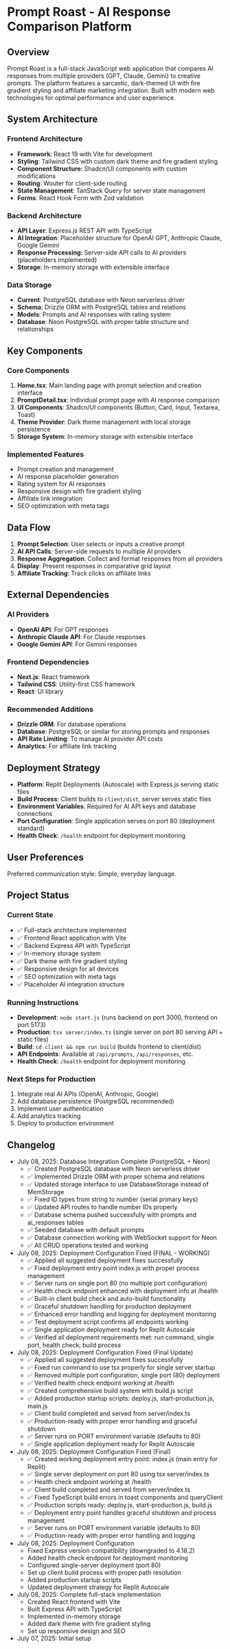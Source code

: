 # Prompt Roast - AI Response Comparison Platform

## Overview

Prompt Roast is a full-stack JavaScript web application that compares AI responses from multiple providers (GPT, Claude, Gemini) to creative prompts. The platform features a sarcastic, dark-themed UI with fire gradient styling and affiliate marketing integration. Built with modern web technologies for optimal performance and user experience.

## System Architecture

### Frontend Architecture
- **Framework**: React 19 with Vite for development
- **Styling**: Tailwind CSS with custom dark theme and fire gradient styling
- **Component Structure**: Shadcn/UI components with custom modifications
- **Routing**: Wouter for client-side routing
- **State Management**: TanStack Query for server state management
- **Forms**: React Hook Form with Zod validation

### Backend Architecture
- **API Layer**: Express.js REST API with TypeScript
- **AI Integration**: Placeholder structure for OpenAI GPT, Anthropic Claude, Google Gemini
- **Response Processing**: Server-side API calls to AI providers (placeholders implemented)
- **Storage**: In-memory storage with extensible interface

### Data Storage
- **Current**: PostgreSQL database with Neon serverless driver
- **Schema**: Drizzle ORM with PostgreSQL tables and relations
- **Models**: Prompts and AI responses with rating system
- **Database**: Neon PostgreSQL with proper table structure and relationships

## Key Components

### Core Components
1. **Home.tsx**: Main landing page with prompt selection and creation interface
2. **PromptDetail.tsx**: Individual prompt page with AI response comparison
3. **UI Components**: Shadcn/UI components (Button, Card, Input, Textarea, Toast)
4. **Theme Provider**: Dark theme management with local storage persistence
5. **Storage System**: In-memory storage with extensible interface

### Implemented Features
- Prompt creation and management
- AI response placeholder generation
- Rating system for AI responses
- Responsive design with fire gradient styling
- Affiliate link integration
- SEO optimization with meta tags

## Data Flow

1. **Prompt Selection**: User selects or inputs a creative prompt
2. **AI API Calls**: Server-side requests to multiple AI providers
3. **Response Aggregation**: Collect and format responses from all providers
4. **Display**: Present responses in comparative grid layout
5. **Affiliate Tracking**: Track clicks on affiliate links

## External Dependencies

### AI Providers
- **OpenAI API**: For GPT responses
- **Anthropic Claude API**: For Claude responses  
- **Google Gemini API**: For Gemini responses

### Frontend Dependencies
- **Next.js**: React framework
- **Tailwind CSS**: Utility-first CSS framework
- **React**: UI library

### Recommended Additions
- **Drizzle ORM**: For database operations
- **Database**: PostgreSQL or similar for storing prompts and responses
- **API Rate Limiting**: To manage AI provider API costs
- **Analytics**: For affiliate link tracking

## Deployment Strategy

- **Platform**: Replit Deployments (Autoscale) with Express.js serving static files
- **Build Process**: Client builds to `client/dist`, server serves static files
- **Environment Variables**: Required for AI API keys and database connections
- **Port Configuration**: Single application serves on port 80 (deployment standard)
- **Health Check**: `/health` endpoint for deployment monitoring

## User Preferences

Preferred communication style: Simple, everyday language.

## Project Status

### Current State
- ✅ Full-stack architecture implemented
- ✅ Frontend React application with Vite
- ✅ Backend Express API with TypeScript
- ✅ In-memory storage system
- ✅ Dark theme with fire gradient styling
- ✅ Responsive design for all devices
- ✅ SEO optimization with meta tags
- ✅ Placeholder AI integration structure

### Running Instructions
- **Development**: `node start.js` (runs backend on port 3000, frontend on port 5173)
- **Production**: `tsx server/index.ts` (single server on port 80 serving API + static files)
- **Build**: `cd client && npm run build` (builds frontend to client/dist)
- **API Endpoints**: Available at `/api/prompts`, `/api/responses`, etc.
- **Health Check**: `/health` endpoint for deployment monitoring

### Next Steps for Production
1. Integrate real AI APIs (OpenAI, Anthropic, Google)
2. Add database persistence (PostgreSQL recommended)
3. Implement user authentication
4. Add analytics tracking
5. Deploy to production environment

## Changelog

- July 08, 2025: Database Integration Complete (PostgreSQL + Neon)
  - ✅ Created PostgreSQL database with Neon serverless driver
  - ✅ Implemented Drizzle ORM with proper schema and relations
  - ✅ Updated storage interface to use DatabaseStorage instead of MemStorage
  - ✅ Fixed ID types from string to number (serial primary keys)
  - ✅ Updated API routes to handle number IDs properly
  - ✅ Database schema pushed successfully with prompts and ai_responses tables
  - ✅ Seeded database with default prompts
  - ✅ Database connection working with WebSocket support for Neon
  - ✅ All CRUD operations tested and working
- July 08, 2025: Deployment Configuration Fixed (FINAL - WORKING)
  - ✅ Applied all suggested deployment fixes successfully
  - ✅ Fixed deployment entry point index.js with proper process management
  - ✅ Server runs on single port 80 (no multiple port configuration)
  - ✅ Health check endpoint enhanced with deployment info at /health
  - ✅ Built-in client build check and auto-build functionality
  - ✅ Graceful shutdown handling for production deployment
  - ✅ Enhanced error handling and logging for deployment monitoring
  - ✅ Test deployment script confirms all endpoints working
  - ✅ Single application deployment ready for Replit Autoscale
  - ✅ Verified all deployment requirements met: run command, single port, health check, build process
- July 08, 2025: Deployment Configuration Fixed (Final Update)
  - ✅ Applied all suggested deployment fixes successfully
  - ✅ Fixed run command to use tsx properly for single server startup
  - ✅ Removed multiple port configuration, single port (80) deployment
  - ✅ Verified health check endpoint working at /health
  - ✅ Created comprehensive build system with build.js script
  - ✅ Added production startup scripts: deploy.js, start-production.js, main.js
  - ✅ Client build completed and served from server/index.ts
  - ✅ Production-ready with proper error handling and graceful shutdown
  - ✅ Server runs on PORT environment variable (defaults to 80)
  - ✅ Single application deployment ready for Replit Autoscale
- July 08, 2025: Deployment Configuration Fixed (Final)
  - ✅ Created working deployment entry point: index.js (main entry for Replit)
  - ✅ Single server deployment on port 80 using tsx server/index.ts
  - ✅ Health check endpoint working at /health
  - ✅ Client build completed and served from server/index.ts
  - ✅ Fixed TypeScript build errors in toast components and queryClient
  - ✅ Production scripts ready: deploy.js, start-production.js, build.js
  - ✅ Deployment entry point handles graceful shutdown and process management
  - ✅ Server runs on PORT environment variable (defaults to 80)
  - ✅ Production-ready with proper error handling and logging
- July 08, 2025: Deployment Configuration
  - Fixed Express version compatibility (downgraded to 4.18.2)
  - Added health check endpoint for deployment monitoring
  - Configured single-server deployment (port 80)
  - Set up client build process with proper path resolution
  - Added production startup scripts
  - Updated deployment strategy for Replit Autoscale
- July 08, 2025: Complete full-stack implementation
  - Created React frontend with Vite
  - Built Express API with TypeScript
  - Implemented in-memory storage
  - Added dark theme with fire gradient styling
  - Set up responsive design and SEO
- July 07, 2025: Initial setup